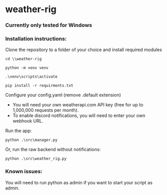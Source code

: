 # weather-rig
 
### Currently only tested for Windows

### Installation instructions:
Clone the repository to a folder of your choice and install required modules  
```
cd \\weather-rig

python -m venv venv

.\venv\scripts\activate

pip install -r requirments.txt
```

Configure your config.yaml (remove .default extension)  
  - You will need your own weatherapi.com API key (free for up to 1,000,000 requests per month).  
  - To enable discord notifications, you will need to enter your own webhook URL.  

Run the app:  
```
python .\src\manager.py
```
Or, run the raw backend without notifications:
```
python .\src\weather_rig.py
```

### Known issues:  
You will need to run python as admin if you want to start your script as admin.  

